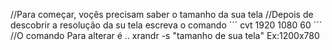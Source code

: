 //Para começar, voçês precisam saber o tamanho da sua tela 
//Depois de descobrir a resolução da su tela escreva o comando
´´´ 
cvt 1920 1080 60
´´´
//O comando Para alterar é .. xrandr -s "tamanho de sua tela" Ex:1200x780
